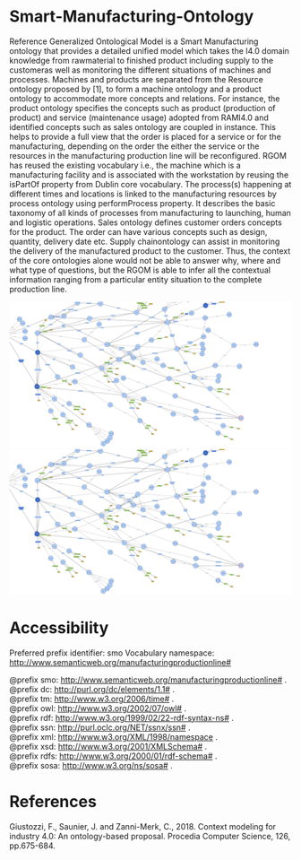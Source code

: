 # Smart-Manufacturing-Ontology

Reference Generalized Ontological Model is a Smart Manufacturing ontology that provides  a  detailed  unified model  which  takes  the  I4.0  domain  knowledge  from  rawmaterial to finished product including supply to the customeras  well  as  monitoring  the  different  situations  of  machines and  processes.  Machines  and  products  are  separated  from the  Resource  ontology proposed by [1],  to  form  a  machine  ontology and a product ontology to accommodate more concepts and relations.  For  instance,  the  product  ontology  specifies  the concepts such as product (production of product) and service (maintenance usage) adopted from RAMI4.0 and identified concepts such as sales ontology are coupled in instance. This helps to provide a full view that the order is placed for a service or for the manufacturing, depending on the order the either the service or the resources in the manufacturing production line  will  be  reconfigured.  RGOM  has  reused  the  existing vocabulary i.e., the machine which is a manufacturing facility and  is  associated  with  the  workstation  by  reusing  the isPartOf property from Dublin core vocabulary. The process(s) happening  at  different  times  and  locations  is  linked  to  the manufacturing resources by process ontology using performProcess property. It describes the basic taxonomy of all kinds of  processes  from  manufacturing  to  launching,  human  and logistic operations. Sales ontology defines customer orders concepts for the product. The order can have various concepts such  as  design,  quantity,  delivery  date  etc.  Supply  chainontology can assist in monitoring the delivery of the manufactured product to the customer. Thus, the context of the core ontologies alone would not be able to answer why, where and what  type  of  questions,  but  the  RGOM  is  able  to  infer  all the contextual information ranging from a particular entity situation  to  the  complete  production  line. 

![Alt text](https://github.com/MuhammadYahta/Smart-Manufacturing-Ontology/blob/main/SMO.owl.svg?sanitize=true)
<img src="https://github.com/MuhammadYahta/Smart-Manufacturing-Ontology/blob/main/SMO.owl.svg?sanitize=true">

# Accessibility

Preferred prefix identifier: smo Vocabulary namespace: http://www.semanticweb.org/manufacturingproductionline#

@prefix smo: http://www.semanticweb.org/manufacturingproductionline# . \
@prefix dc: http://purl.org/dc/elements/1.1# . \
@prefix tm: http://www.w3.org/2006/time# . \
@prefix owl: http://www.w3.org/2002/07/owl# . \
@prefix rdf: http://www.w3.org/1999/02/22-rdf-syntax-ns# . \
@prefix ssn: http://purl.oclc.org/NET/ssnx/ssn# . \
@prefix xml: http://www.w3.org/XML/1998/namespace . \
@prefix xsd: http://www.w3.org/2001/XMLSchema# . \
@prefix rdfs: http://www.w3.org/2000/01/rdf-schema# . \
@prefix sosa: http://www.w3.org/ns/sosa# . 

# References
Giustozzi, F., Saunier, J. and Zanni-Merk, C., 2018. Context modeling for industry 4.0: An ontology-based proposal. Procedia Computer Science, 126, pp.675-684.
